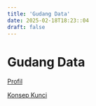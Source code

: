 ```yaml
---
title: 'Gudang Data'
date: 2025-02-18T18:23::04
draft: false
---
```


# Gudang Data

[Profil](Gudang%20Data%20299f7c32b1a34997b775439159a970cc/Profil%2081e913a07ce744a48423994e037fd5ea.md)

[Konsep Kunci](Gudang%20Data%20299f7c32b1a34997b775439159a970cc/Konsep%20Kunci%20ea01acc9659041f9b0369dc3a7a066d6.md)
